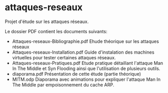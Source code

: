 # attaques-reseaux
Projet d'étude sur les attaques réseaux.

Le dossier PDF contient les documents suivants:

- Attaques-reseaux-Bibliographie.pdf   Ehude théorique sur les attaques réseaux
- Attaques-reseaux-Installation.pdf  Guide d'instalation des machines virtuelles pour tester certaines attaques réseaux.
- Attaques-reseaux-Pratiques.pdf  Etude pratique détaillant l'attaque Man In The Middle et Syn Flooding ainsi que l'utilisation de plusieurs outils.
- diaporama.pdf  Présentation de cette étude (partie théorique)
- MITM.odp  Diaporama avec animations pour expliquer l'attaque Man In The Middle par empoisonnement du cache ARP.
